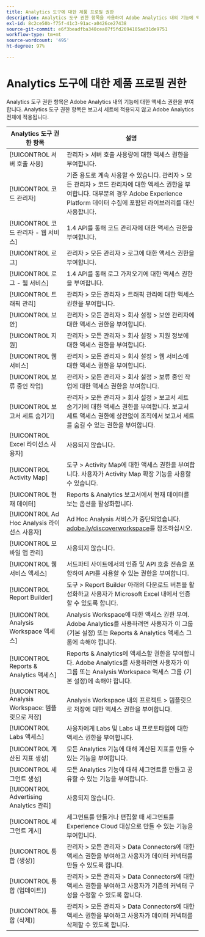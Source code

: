 ```yaml
---
title: Analytics 도구에 대한 제품 프로필 권한
description: Analytics 도구 권한 항목을 사용하여 Adobe Analytics 내의 기능에 액세스 권한을 부여합니다.
exl-id: 8c2ce50b-f75f-41c3-91ac-a0426ce27438
source-git-commit: e6f3beadfba340cea07f5fd2694105ad31de9751
workflow-type: tm+mt
source-wordcount: '495'
ht-degree: 97%

---
```


# Analytics 도구에 대한 제품 프로필 권한

Analytics 도구 권한 항목은 Adobe Analytics 내의 기능에 대한 액세스 권한을 부여합니다. Analytics 도구 권한 항목은 보고서 세트에 적용되지 않고 Adobe Analytics 전체에 적용됩니다.

| Analytics 도구 권한 항목 | 설명 |
|----|----|
| [!UICONTROL 서버 호출 사용] | 관리자 > 서버 호출 사용량에 대한 액세스 권한을 부여합니다. |
| [!UICONTROL 코드 관리자] | 기존 용도로 계속 사용할 수 있습니다. 관리자 > 모든 관리자 > 코드 관리자에 대한 액세스 권한을 부여합니다. 대부분의 경우 Adobe Experience Platform 데이터 수집에 포함된 라이브러리를 대신 사용합니다. |
| [!UICONTROL 코드 관리자 - 웹 서비스] | 1.4 API를 통해 코드 관리자에 대한 액세스 권한을 부여합니다. |
| [!UICONTROL 로그] | 관리자 > 모든 관리자 > 로그에 대한 액세스 권한을 부여합니다. |
| [!UICONTROL 로그 - 웹 서비스] | 1.4 API를 통해 로그 가져오기에 대한 액세스 권한을 부여합니다. |
| [!UICONTROL 트래픽 관리] | 관리자 > 모든 관리자 > 트래픽 관리에 대한 액세스 권한을 부여합니다. |
| [!UICONTROL 보안] | 관리자 > 모든 관리자 > 회사 설정 > 보안 관리자에 대한 액세스 권한을 부여합니다. |
| [!UICONTROL 지원] | 관리자 > 모든 관리자 > 회사 설정 > 지원 정보에 대한 액세스 권한을 부여합니다. |
| [!UICONTROL 웹 서비스] | 관리자 > 모든 관리자 > 회사 설정 > 웹 서비스에 대한 액세스 권한을 부여합니다. |
| [!UICONTROL 보류 중인 작업] | 관리자 > 모든 관리자 > 회사 설정 > 보류 중인 작업에 대한 액세스 권한을 부여합니다. |
| [!UICONTROL 보고서 세트 숨기기] | 관리자 > 모든 관리자 > 회사 설정 > 보고서 세트 숨기기에 대한 액세스 권한을 부여합니다. 보고서 세트 액세스 권한에 상관없이 조직에서 보고서 세트를 숨길 수 있는 권한을 부여합니다. |
| [!UICONTROL Excel 라이선스 사용자] | 사용되지 않습니다. |
| [!UICONTROL Activity Map] | 도구 > Activity Map에 대한 액세스 권한을 부여합니다. 사용자가 Activity Map 확장 기능을 사용할 수 있습니다. |
| [!UICONTROL 현재 데이터] | Reports &amp; Analytics 보고서에서 현재 데이터를 보는 옵션을 활성화합니다. |
| [!UICONTROL Ad Hoc Analysis 라이선스 사용자] | Ad Hoc Analysis 서비스가 중단되었습니다. [adobe.ly/discoverworkspace](https://adobe.ly/discoverworkspace)를 참조하십시오. |
| [!UICONTROL 모바일 앱 관리] | 사용되지 않습니다. |
| [!UICONTROL 웹 서비스 액세스] | 서드파티 사이트에서의 인증 및 API 호출 전송을 포함하여 API를 사용할 수 있는 권한을 부여합니다. |
| [!UICONTROL Report Builder] | 도구 > Report Builder 아래의 다운로드 버튼을 활성화하고 사용자가 Microsoft Excel 내에서 인증할 수 있도록 합니다. |
| [!UICONTROL Analysis Workspace 액세스] | Analysis Workspace에 대한 액세스 권한 부여. Adobe Analytics를 사용하려면 사용자가 이 그룹 (기본 설정) 또는 Reports &amp; Analytics 액세스 그룹에 속해야 합니다. |
| [!UICONTROL Reports &amp; Analytics 액세스] | Reports &amp; Analytics에 액세스할 권한을 부여합니다. Adobe Analytics를 사용하려면 사용자가 이 그룹 또는 Analysis Workspace 액세스 그룹 (기본 설정)에 속해야 합니다. |
| [!UICONTROL Analysis Workspace: 템플릿으로 저장] | Analysis Workspace 내의 프로젝트 > 템플릿으로 저장에 대한 액세스 권한을 부여합니다. |
| [!UICONTROL Labs 액세스] | 사용자에게 Labs 및 Labs 내 프로토타입에 대한 액세스 권한을 부여합니다. |
| [!UICONTROL 계산된 지표 생성] | 모든 Analytics 기능에 대해 계산된 지표를 만들 수 있는 기능을 부여합니다. |
| [!UICONTROL 세그먼트 생성] | 모든 Analytics 기능에 대해 세그먼트를 만들고 공유할 수 있는 기능을 부여합니다. |
| [!UICONTROL Advertising Analytics 관리] | 사용되지 않습니다. |
| [!UICONTROL 세그먼트 게시] | 세그먼트를 만들거나 편집할 때 세그먼트를 Experience Cloud 대상으로 만들 수 있는 기능을 부여합니다. |
| [!UICONTROL 통합 (생성)] | 관리자 > 모든 관리자 > Data Connectors에 대한 액세스 권한을 부여하고 사용자가 데이터 커넥터를 만들 수 있도록 합니다. |
| [!UICONTROL 통합 (업데이트)] | 관리자 > 모든 관리자 > Data Connectors에 대한 액세스 권한을 부여하고 사용자가 기존의 커넥터 구성을 수정할 수 있도록 합니다. |
| [!UICONTROL 통합 (삭제)] | 관리자 > 모든 관리자 > Data Connectors에 대한 액세스 권한을 부여하고 사용자가 데이터 커넥터를 삭제할 수 있도록 합니다. |

